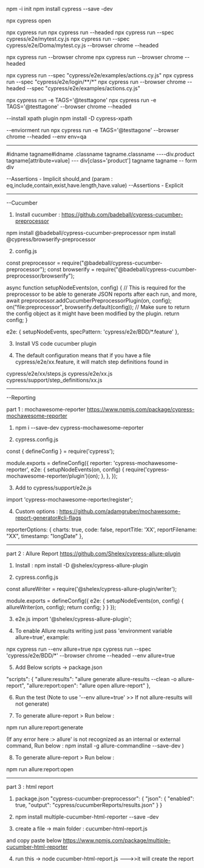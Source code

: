 npm -i init
npm install cypress --save -dev

npx cypress open 

npx cypress run
npx cypress run --headed
npx cypress run --spec cypress/e2e/mytest.cy.js
npx cypress run --spec cypress/e2e/Doma/mytest.cy.js --browser chrome --headed

npx cypress run --browser chrome 
npx cypress run --browser chrome --headed

npx cypress run --spec "cypress/e2e/examples/actions.cy.js"
npx cypress run --spec "cypress/e2e/login/**/*"
npx cypress run --browser chrome --headed --spec "cypress/e2e/examples/actions.cy.js"

npx cypress run -e TAGS='@testtagone'
npx cypress run -e TAGS='@testtagone' --browser chrome --headed


--install xpath plugin
npm install -D cypress-xpath

--enviorment run
npx cypress run -e TAGS='@testtagone' --browser chrome --headed --env env=qa


-------------------------------------------------------------------------------------------------------
#idname
tagname#idname
.classname
tagname.classname ----div.product
tagname[attribute=value] --- div[class='product']
tagname tagname -- form div


--Assertions - Implicit
should,and (param : eq,include,contain,exist,have.length,have.value)
--Assertions - Explicit







---------------------------------------------------------------------------------------------------------
--Cucumber

1. Install cucumber : 
https://github.com/badeball/cypress-cucumber-preprocessor

npm install @badeball/cypress-cucumber-preprocessor
npm install @cypress/browserify-preprocessor


2. config.js

const preprocessor = require("@badeball/cypress-cucumber-preprocessor");
const browserify = require("@badeball/cypress-cucumber-preprocessor/browserify");

async function setupNodeEvents(on, config) {
  // This is required for the preprocessor to be able to generate JSON reports after each run, and more,
  await preprocessor.addCucumberPreprocessorPlugin(on, config);
  on("file:preprocessor", browserify.default(config));
  // Make sure to return the config object as it might have been modified by the plugin.
  return config;
}

e2e: {
    setupNodeEvents,
    specPattern: 'cypress/e2e/BDD/*.feature'
},


3. Install VS code cucumber plugin

4. The default configuration means that if you have a file cypress/e2e/xx.feature, it will match step definitions found in

cypress/e2e/xx/steps.js
cypress/e2e/xx.js
cypress/support/step_definitions/xx.js











-------------------------------------------------------------------------------------------------------
--Reporting

part 1 : mochawesome-reporter
https://www.npmjs.com/package/cypress-mochawesome-reporter

1. npm i --save-dev cypress-mochawesome-reporter

2. cypress.config.js

const { defineConfig } = require('cypress');

module.exports = defineConfig({
  reporter: 'cypress-mochawesome-reporter',
  e2e: {
    setupNodeEvents(on, config) {
      require('cypress-mochawesome-reporter/plugin')(on);
    },
  },
});


3. Add to cypress/support/e2e.js

import 'cypress-mochawesome-reporter/register';

4. Custom options : 
https://github.com/adamgruber/mochawesome-report-generator#cli-flags

reporterOptions: {
    charts: true,
    code: false,
    reportTitle: 'XX',
    reportFilename: "XX",
    timestamp: "longDate"
  },



-----------------------------------------------------------------------------------------------

part 2 : Allure Report
https://github.com/Shelex/cypress-allure-plugin

1. Install : 
npm install -D @shelex/cypress-allure-plugin

2. cypress.config.js

const allureWriter = require('@shelex/cypress-allure-plugin/writer');

module.exports = defineConfig({
    e2e: {
        setupNodeEvents(on, config) {
            allureWriter(on, config);
            return config;
        }
    }
});

3. e2e.js 
import '@shelex/cypress-allure-plugin';

4. To enable Allure results writing just pass 'environment variable allure=true', example:

npx cypress run --env allure=true
npx cypress run --spec 'cypress/e2e/BDD/*' --browser chrome --headed --env allure=true

5. Add Below scripts -> package.json

"scripts": {
    "allure:results": "allure generate allure-results --clean -o allure-report",
    "allure:report:open": "allure open allure-report"
  },

6. Run the test (Note to use '--env allure=true' >> If not allure-results will not generate)   

7. To generate allure-report > Run below : 

npm run allure:report:generate

(If any error here :> allure' is not recognized as an internal or external command, Run below : 
npm install -g allure-commandline --save-dev
)

8. To generate allure-report > Run below : 

npm run allure:report:open




------------------------------------------------------------------------------------------------------------

part 3 : html report

1. package.json
"cypress-cucumber-preprocessor": {
    "json": {
      "enabled": true,
      "output": "cypress/cucumberReports/results.json"
    }
  }

2. npm install multiple-cucumber-html-reporter --save -dev

3. create a file -> main folder : cucumber-html-report.js

and copy paste below
https://www.npmjs.com/package/multiple-cucumber-html-reporter

4. run this -> node cucumber-html-report.js --->>it will create the report


